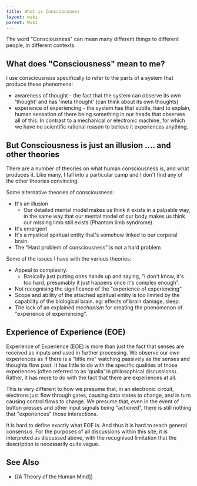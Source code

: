 ```yaml
---
title: What is Consciousness
layout: wiki
parent: Wiki
---
```


The word "Consciousness" can mean many different things to different people, in different contexts.

## What does "Consciousness" mean to me?
I use consciousness specifically to refer to the parts of a system that produce these phenomena:
* awareness of thought - the fact that the system can observe its own 'thought' and has 'meta thought' (can think about its own thoughts)
* experience of experiencing - the system has that subtle, hard to explain, human sensation of there being something in our heads that observes all of this. In contrast to a mechanical or electronic machine, for which we have no scientific rational reason to believe it experiences anything.

## But Consciousness is just an illusion .... and other theories
There are a number of theories on what human consciousness is, and what produces it. Like many, I fall into a particular camp and I don't find any of the other theories convincing.

Some alternative theories of consciousness:
* It's an illusion
   * Our detailed mental model makes us think it exists in a palpable way, in the same way that our mental model of our body makes us think our missing limb still exists (Phantom limb syndrome).
* It's emergent
* It's a mystical spiritual entity that's somehow linked to our corporal brain.
* The "Hard problem of consciousness" is not a hard problem

Some of the issues I have with the various theories:
* Appeal to complexity.
   * Basically just putting ones hands up and saying, "I don't know, it's too hard, presumably it just happens once it's complex enough".
* Not recognising the significance of the "experience of experiencing"
* Scope and ability of the attached spiritual entity is too limited by the capability of the biological brain. eg: effects of brain damage, sleep.
* The lack of an explained _mechanism_ for creating the phenomenon of "experience of experiencing".

## Experience of Experience (EOE)
Experience of Experience (EOE) is more than just the fact that senses are received as inputs and used in further processing. We observe our own experiences as if there is a "little me" watching passively as the senses and thoughts flow past. It has little to do with the specific qualities of those experiences (often referred to as 'qualia' in philosophical discussions). Rather, it has more to do with the fact that there are experiences at all.

This is very different to how we presume that, in an electronic circuit, electrons just flow through gates, causing data states to change, and in turn causing control flows to change. We presume that, even in the event of button presses and other input signals being "actioned", there is still nothing that "experiences" those interactions.

It is hard to define exactly what EOE is. And thus it is hard to reach general consensus. For the purposes of all discussions within this site, it is interpreted as discussed above, with the recognised limitation that the description is necessarily quite vague.

## See Also
* [[A Theory of the Human Mind]]